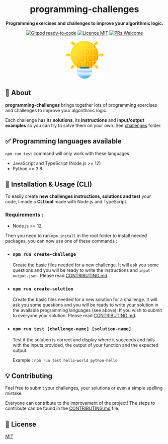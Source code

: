<h1 align="center">programming-challenges</h1>

<p align="center">
  <strong>Programming exercises and challenges to improve your algorithmic logic.</strong>
</p>

<p align="center">
  <a href="https://gitpod.io/#https://github.com/Divlo/programming-challenges"><img src="https://img.shields.io/badge/Gitpod-ready--to--code-blue?logo=gitpod" alt="Gitpod ready-to-code"/></a>
  <a href="./LICENSE"><img src="https://img.shields.io/badge/licence-MIT-blue.svg" alt="Licence MIT"/></a>
  <a href="http://makeapullrequest.com"><img src="https://img.shields.io/badge/PRs-welcome-brightgreen.svg?style=flat-square" alt="PRs Welcome"/></a>
  <br/> <br/>
  <img src="./.github/logo.png" width="120" alt="programming-challenges Logo" />
</p>

## 📜 About

**programming-challenges** brings together lots of programming exercises and challenges to improve your algorithmic logic.

Each challenge has its **solutions**, its **instructions** and **input/output examples** so you can try to solve them on your own. See [challenges](./challenges) folder.

## ✅ Programming languages available

`npm run test` command will only work with these languages :

- JavaScript and TypeScript (Node.js >= 12)
- Python >= 3.8

## 🚀 Installation & Usage (CLI)

To easily create **new challenges instructions, solutions and test** your code, I made a **CLI tool** made with Node.js and TypeScript.

### Requirements :

- Node.js >= 12

Then you need to run `npm install` in the root folder to install needed packages, you can now use one of these commands : 

- ### `npm run create-challenge`

  Create the basic files needed for a new challenge. It will ask you some questions and you will be ready to write the instructions and `input-output.json`. Please read [CONTRIBUTING.md](./.github/CONTRIBUTING.md).

- ### `npm run create-solution`

  Create the basic files needed for a new solution for a challenge. It will ask you some questions and you will be ready to write your solution in the available programming languages (see above). If you wish to submit to everyone your solution. Please read [CONTRIBUTING.md](./.github/CONTRIBUTING.md).

- ### `npm run test [challenge-name] [solution-name]`

  Test if the solution is correct and display where it succeeds and fails with the inputs provided, the output of your function and the expected output.

  Example : `npm run test hello-world python-hello`

## 💡 Contributing

Feel free to submit your challenges, your solutions or even a simple spelling mistake.

Everyone can contribute to the improvement of the project! The steps to contribute can be found in the [CONTRIBUTING.md](./.github/CONTRIBUTING.md) file.

## 📄 License

[MIT](./LICENSE)
